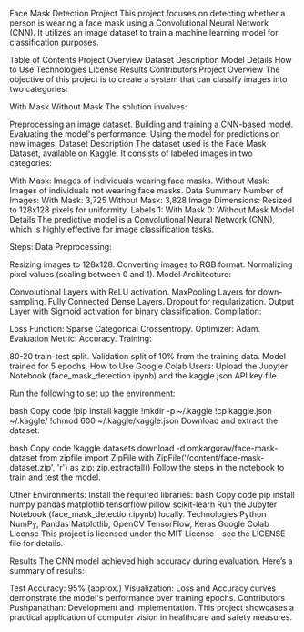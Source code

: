Face Mask Detection Project
This project focuses on detecting whether a person is wearing a face mask using a Convolutional Neural Network (CNN). It utilizes an image dataset to train a machine learning model for classification purposes.

Table of Contents
Project Overview
Dataset Description
Model Details
How to Use
Technologies
License
Results
Contributors
Project Overview
The objective of this project is to create a system that can classify images into two categories:

With Mask
Without Mask
The solution involves:

Preprocessing an image dataset.
Building and training a CNN-based model.
Evaluating the model's performance.
Using the model for predictions on new images.
Dataset Description
The dataset used is the Face Mask Dataset, available on Kaggle. It consists of labeled images in two categories:

With Mask: Images of individuals wearing face masks.
Without Mask: Images of individuals not wearing face masks.
Data Summary
Number of Images:
With Mask: 3,725
Without Mask: 3,828
Image Dimensions: Resized to 128x128 pixels for uniformity.
Labels
1: With Mask
0: Without Mask
Model Details
The predictive model is a Convolutional Neural Network (CNN), which is highly effective for image classification tasks.

Steps:
Data Preprocessing:

Resizing images to 128x128.
Converting images to RGB format.
Normalizing pixel values (scaling between 0 and 1).
Model Architecture:

Convolutional Layers with ReLU activation.
MaxPooling Layers for down-sampling.
Fully Connected Dense Layers.
Dropout for regularization.
Output Layer with Sigmoid activation for binary classification.
Compilation:

Loss Function: Sparse Categorical Crossentropy.
Optimizer: Adam.
Evaluation Metric: Accuracy.
Training:

80-20 train-test split.
Validation split of 10% from the training data.
Model trained for 5 epochs.
How to Use
Google Colab Users:
Upload the Jupyter Notebook (face_mask_detection.ipynb) and the kaggle.json API key file.

Run the following to set up the environment:

bash
Copy code
!pip install kaggle
!mkdir -p ~/.kaggle
!cp kaggle.json ~/.kaggle/
!chmod 600 ~/.kaggle/kaggle.json
Download and extract the dataset:

bash
Copy code
!kaggle datasets download -d omkargurav/face-mask-dataset
from zipfile import ZipFile
with ZipFile('/content/face-mask-dataset.zip', 'r') as zip:
    zip.extractall()
Follow the steps in the notebook to train and test the model.

Other Environments:
Install the required libraries:
bash
Copy code
pip install numpy pandas matplotlib tensorflow pillow scikit-learn
Run the Jupyter Notebook (face_mask_detection.ipynb) locally.
Technologies
Python
NumPy, Pandas
Matplotlib, OpenCV
TensorFlow, Keras
Google Colab
License
This project is licensed under the MIT License - see the LICENSE file for details.

Results
The CNN model achieved high accuracy during evaluation. Here’s a summary of results:

Test Accuracy: 95% (approx.)
Visualization:
Loss and Accuracy curves demonstrate the model's performance over training epochs.
Contributors
Pushpanathan: Development and implementation.
This project showcases a practical application of computer vision in healthcare and safety measures.
